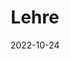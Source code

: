 ---
title: Lehre
date: 2022-10-24

type: landing

sections:
  - block: slider
    content:
      slides:
      - title: '|{{< icon name="book-open-reader" pack="fas" >}} | {{< icon name="chalkboard-user" pack="fas" >}} | {{< icon name="laptop-code" pack="fas" >}} |  <br /> CompPhil²MMAE in der Lehre'
        content: Philosophische Grundlagenbildung
        align: center
        background:
          image:
            filename: lehre-1.jpg
            filters:
              brightness: 0.35
          position: center
          color: '#666'
        link:
          icon: graduation-cap
          icon_pack: fas
          text: Mehr erfahren
          url: '#mission'  
      - title: "Ars Rationalis" 
        content: 'Kritisches Denken lernen & argumentative Kompetenzen entwickeln'
        align: left
        background:
          image:
            filename: argdown_vscode_ars.png
            filters:
              brightness: 0.4
          position: center
          color: '#555'
        link:
          icon: graduation-cap
          icon_pack: fas
          text: Zum ILIAS-Kurs
          url: https://ilias.studium.kit.edu/goto.php?target=crs_2342049&client_id=produktiv  
      - title: Einführung in die Philosophie
        content: 'Das Wahre & das Gute -- über die großen Fragen nachdenken'
        align: right
        background:
          image:
            caption: Test
            filename: raffael.jpg
            filters:
              brightness: 0.4
          position: center
          color: '#333'
        link:
          icon: graduation-cap
          icon_pack: fas
          text: Zur ILIAS-Modulinformationsseite
          url: https://ilias.studium.kit.edu/goto.php?target=crs_1616180&client_id=produktiv
    design:
      # Slide height is automatic unless you force a specific height (e.g. '400px')
      slide_height: ''
      is_fullscreen: true
      # Automatically transition through slides?
      loop: true
      # Duration of transition between slides (in ms)
      interval: 4000

  - block: markdown
    id: mission
    content:
      title: "Mission Statement"
      text: |2-
        <font size="+1"> In der Lehre des [Departments für Philosophie](https://www.philosophie.kit.edu/) ist CompPhil²MMAE gemeinsam für die **philosophische Grundlagenbildung** zuständig. Wir verantworten die fachlichen Module im ersten Studienjahr:
        - **Ars Rationalis**: Dieses [Modul](https://ilias.studium.kit.edu/goto.php?target=crs_2342049&client_id=produktiv) zielt darauf ab, kritisches Denken zu lernen und argumentative Kompetenzen zu entwickeln. Diese Fähigkeiten sind für alle akademischen Disziplinen von zentraler Bedeutung und so ist das Modul auch Bestandteil anderer Studiengänge.  
        - **Einführung in die Philosophie**: Dieses [Modul](https://ilias.studium.kit.edu/goto.php?target=crs_1616180&client_id=produktiv) bietet eine erste inhaltliche Einführung in die großen Fragen der Philosophie und vermittelt dabei wichtige Grundkenntnisse für das weitere Studium der Philosophie. Es ist Bestandteil aller Studiengänge, in denen  Philosophie als Haupt- oder Nebenfach studierbar ist, sowie zusätzlich geöffnet für das [Studium Generale](https://www.zak.kit.edu/studium_generale.php).

        In der Lehre setzen wir auf **innovative Lehrformate** und **aktivierende Methoden** wie Inverted Classroom, Live-Feedback, Argumentrekonstruktionen in Teamarbeit, Peer Assessment, Kleingruppen-Tutorials zur Besprechung von Essays oder Studienprojekten. Einige unserer Lehrveranstaltungen (wie das in Kooperation mit der Universität Bern durchgeführte [CompPhil²MMAE-Projektseminar]({{< relref "/event/240508_W_Blockseminar_Argumentationsanalyse" >}}) und die meisten unserer interdisziplinären Lehrveranstaltungen in Kooperation mit der Informatik)) führen wir **projektbasiert** durch. 

        Fortgeschrittene Student:innen führen wir im CompPhil²MMAE-Forschungsseminar “Aktuelle Texte der Philosophie” im Sinne der **forschungsorientierten Lehre** an aktuelle Forschungsfragen heran. In diesem für unser Team zentralen Diskussions- und Reflexionsraum stellen CompPhil³MMAE-Mitglieder sowie [auswärtige Referentinnen]({{< relref "/event#guests" >}})  ihre Forschungsarbeiten aus der Philosophie sowie angrenzender Disziplinen und Student:innen ihre Abschlussrbeiten (in der Regel in einem Pre-Read-Format) zur Diskussion.

        Ein besonderes Anliegen ist uns **das philosophische Schreiben**. Wir sind überzeugt, dass sich philosophisches Nachdenken ganz wesentlich im eigenständigen philosophischen Schreiben vollzieht. Im Rahmen einer argumentationsbasierten Schreibpropädeutik versuchen wir daher stufenweise, zunächst über viele niederschwellige Schreibanlässe (schriftliche Reflexion von Vorlesungsinhalten, Philosophisches Tagebuch), dann über Formate mittlerer Häufigkeit und moderaten Umfangs (Lektürenotizen zu einzelnen Seminartexten, Kurzessays zu mehreren Seminartexten) dazu zu befähigen, schließlich auch umfangreichere eigene philosophische Überlegungen in Hausarbeiten und Abschlussarbeiten eigenständig darstellen zu können. 

        CompPhil²MMAE [forscht]({{< relref "/research/" >}}) auch zu **Large Language Models (LLMs)**. Wir glauben, dass diese Technologie unsere Gesellschaft sehr schnell grundlegend wandeln wird und unsere Gesellschaft auf diesen Wandel nur unzureichend vorbereitet ist -- insbesondere auch, weil die Technologie derzeit häufig unreflektiert eingesetzt wird. Vor diesem Hintergrund wollen wir mit unserem Lehrportfolio auch zur Entwicklung von **computational literacy** beitragen; darunter verstehen wir die Befähigung zum reflektierten, produktiven Einsatz computationaler Methoden und zur Mitgestaltung der LLM-Technologie. Dafür halten wir allerdings für unverzichtbar, dass Student:innen **grundlegendere höherstufige deliberative Fähigkeiten** auf einem Niveau ausbilden, das sie überhaupt erst dazu befähigt, den Einsatz der Technologie *selbst* zu reflektieren und z.B. zu prüfen, ob der von einem LLM-basierten künstlichen Akteur generierte Output dem *eigenen* Gedanken entspricht. Um die Chancen der Technologie produktiv und kompetent nutzen zu können, muss man zunächst *selbst denken* -- und das heißt: *selbst schreiben* -- lernen. 
        
  - block: markdown
    id: ressources
    content:
      title: "Materialien für Student:innen"
      text: |2-
        {{% staticref "uploads/hinweise-essays.pdf" "newtab" %}}Einige Hinweise zum Verfassen von philosophischen Essays{{% /staticref %}}
     
---